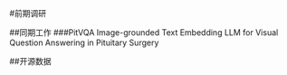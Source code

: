 #前期调研

##同期工作
###PitVQA Image-grounded Text Embedding LLM for Visual Question Answering in Pituitary Surgery



##开源数据